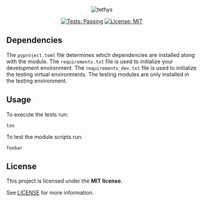 <div align="center">

<img src="https://i.imgur.com/jjnYRTV.png" title="tethys">

[![Tests: Passing](https://img.shields.io/badge/Tests-Passing-forestgreen.svg)](https://github.com/pcsagan/tethys/blob/main/tox.ini)
[![License: MIT](https://img.shields.io/badge/License-MIT-blue.svg)](https://github.com/pcsagan/tethys/blob/main/LICENSE)

</div>

## Dependencies

The `pyproject.toml` file determines which dependencies are installed along with the module. The `requirements.txt` file is used to initialize your development environment. The `requirements_dev.txt` file is used to initialize the testing virtual environments. The testing modules are only installed in the testing environment.

## Usage

To execute the tests run:

```
tox
```

To test the module scripts run:

```
foobar
```

## License

This project is licensed under the **MIT license**.

See [LICENSE](LICENSE) for more information.

